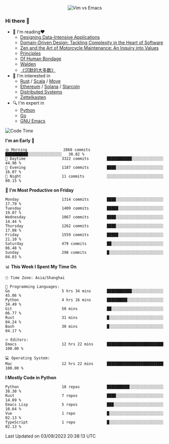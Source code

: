 <p align="center">
    <img src="https://gist.githubusercontent.com/coldnight/e696baffb094e71c96cb302118878eae/raw/40ea5053a6f66cc65f90f437e4173497da225958/banner.gif" alt="Vim vs Emacs" />
</p>

### Hi there 👋

- 📖 I'm reading❤️
    + [Designing Data-Intensive Applications](https://www.oreilly.com/library/view/designing-data-intensive-applications/9781491903063/)
    + [Domain-Driven Design: Tackling Complexity in the Heart of Software](https://www.dddcommunity.org/book/evans_2003/)
    + [Zen and the Art of Motorcycle Maintenance: An Inquiry into Values](https://en.wikipedia.org/wiki/Zen_and_the_Art_of_Motorcycle_Maintenance)
    + [Principles](https://www.principles.com/)
    + [Of Human Bondage](https://en.wikipedia.org/wiki/Of_Human_Bondage)
    + [Walden](https://en.wikipedia.org/wiki/Walden)
    + [《沉默的大多数》](https://en.wikipedia.org/wiki/Silent_majority)
- 🌱 I'm interested in
    + [Rust](https://www.rust-lang.org/) / [Scala](https://www.scala-lang.org/) / [Move](https://github.com/move-language/move/)
    + [Ethereum](https://ethereum.org/en/) / [Solana](https://solana.com/) / [Starcoin](https://github.com/starcoinorg/starcoin)
	+ [Distributed Systems](https://www.linuxzen.com/notes/topics/20200320174417_%E5%88%86%E5%B8%83%E5%BC%8F/)
	+ [Zettelkasten](https://www.linuxzen.com/notes/notes/20220120080920-slip_box/)
- 🔍 I'm expert in
    + [Python](https://www.python.org/)
    + [Go](https://go.dev/)
    + [GNU Emacs](https://www.gnu.org/software/emacs/)

<!--START_SECTION:waka-->
![Code Time](http://img.shields.io/badge/Code%20Time-2%2C337%20hrs%205%20mins-blue)

**I'm an Early 🐤** 

```text
🌞 Morning                2868 commits        ██████████░░░░░░░░░░░░░░░   38.82 % 
🌆 Daytime                3322 commits        ███████████░░░░░░░░░░░░░░   44.96 % 
🌃 Evening                1187 commits        ████░░░░░░░░░░░░░░░░░░░░░   16.07 % 
🌙 Night                  11 commits          ░░░░░░░░░░░░░░░░░░░░░░░░░   00.15 % 
```
📅 **I'm Most Productive on Friday** 

```text
Monday                   1314 commits        ████░░░░░░░░░░░░░░░░░░░░░   17.79 % 
Tuesday                  1409 commits        █████░░░░░░░░░░░░░░░░░░░░   19.07 % 
Wednesday                1067 commits        ████░░░░░░░░░░░░░░░░░░░░░   14.44 % 
Thursday                 1262 commits        ████░░░░░░░░░░░░░░░░░░░░░   17.08 % 
Friday                   1559 commits        █████░░░░░░░░░░░░░░░░░░░░   21.10 % 
Saturday                 479 commits         ██░░░░░░░░░░░░░░░░░░░░░░░   06.48 % 
Sunday                   298 commits         █░░░░░░░░░░░░░░░░░░░░░░░░   04.03 % 
```


📊 **This Week I Spent My Time On** 

```text
🕑︎ Time Zone: Asia/Shanghai

💬 Programming Languages: 
Go                       5 hrs 34 mins       ███████████░░░░░░░░░░░░░░   45.06 % 
Python                   4 hrs 16 mins       █████████░░░░░░░░░░░░░░░░   34.49 % 
Git                      50 mins             ██░░░░░░░░░░░░░░░░░░░░░░░   06.77 % 
Rust                     31 mins             █░░░░░░░░░░░░░░░░░░░░░░░░   04.24 % 
Bash                     30 mins             █░░░░░░░░░░░░░░░░░░░░░░░░   04.17 % 

🔥 Editors: 
Emacs                    12 hrs 22 mins      █████████████████████████   100.00 % 

💻 Operating System: 
Mac                      12 hrs 22 mins      █████████████████████████   100.00 % 
```

**I Mostly Code in Python** 

```text
Python                   18 repos            ██████████░░░░░░░░░░░░░░░   38.30 % 
Rust                     7 repos             ████░░░░░░░░░░░░░░░░░░░░░   14.89 % 
Emacs Lisp               5 repos             ███░░░░░░░░░░░░░░░░░░░░░░   10.64 % 
Vue                      1 repo              █░░░░░░░░░░░░░░░░░░░░░░░░   02.13 % 
TypeScript               1 repo              █░░░░░░░░░░░░░░░░░░░░░░░░   02.13 % 
```




 Last Updated on 03/09/2023 20:38:13 UTC
<!--END_SECTION:waka-->
